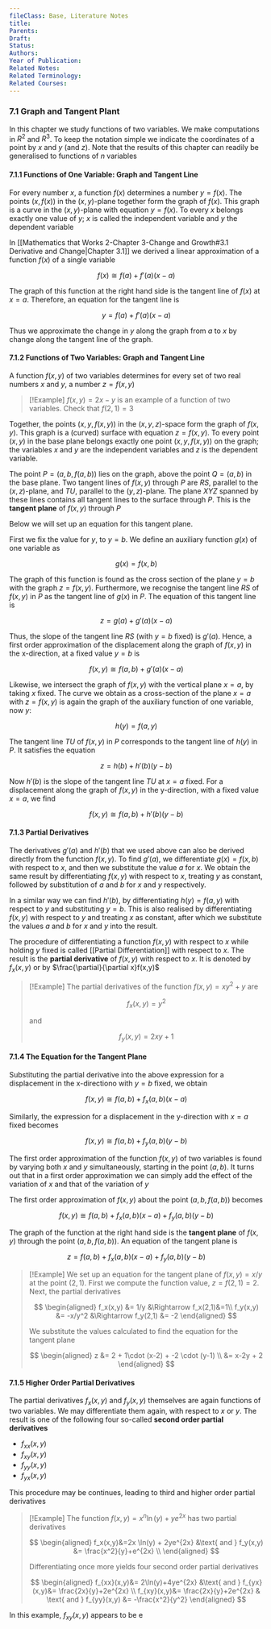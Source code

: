 ```yaml
---
fileClass: Base, Literature Notes
title: 
Parents: 
Draft: 
Status: 
Authors: 
Year of Publication: 
Related Notes: 
Related Terminology: 
Related Courses: 
---
```

### 7.1 Graph and Tangent Plant
In this chapter we study functions of two variables. We make computations in $R^2$ and $R^3$. To keep the notation simple we indicate the coordinates of a point by $x$ and $y$ (and $z$). Note that the results of this chapter can readily be generalised to functions of $n$ variables

#### 7.1.1 Functions of One Variable: Graph and Tangent Line
For every number $x$, a function $f(x)$ determines a number $y=f(x)$. The points $(x, f(x))$ in the $(x,y)$-plane together form the graph of $f(x)$. This graph is a curve in the $(x,y)$-plane with equation $y=f(x)$. To every $x$ belongs exactly one value of $y$; $x$ is called the independent variable and $y$ the dependent variable

In [[Mathematics that Works 2-Chapter 3-Change and Growth#3.1 Derivative and Change|Chapter 3.1]] we derived a linear approximation of a function $f(x)$ of a single variable

$$
f(x) \cong f(a)+ f'(a)(x-a)
$$

The graph of this function at the right hand side is the tangent line of $f(x)$ at $x=a$. Therefore, an equation for the tangent line is 

$$
y=f(a)+f'(a)(x-a)
$$

Thus we approximate the change in $y$ along the graph from $a$ to $x$ by change along the tangent line of the graph.

#### 7.1.2 Functions of Two Variables: Graph and Tangent Line
A function $f(x,y)$ of two variables determines for every set of two real numbers $x$ and $y$, a number $z=f(x,y)$

>[!Example]
>$f(x,y)=2x-y$ is an example of a function of two variables. Check that $f(2,1)=3$

Together, the points $(x,y,f(x,y))$ in the $(x,y,z)$-space form the graph of $f(x,y)$. This graph is a (curved) surface with equation $z=f(x,y)$. To every point $(x,y)$ in the base plane belongs exactly one point $(x,y,f(x,y))$ on the graph; the variables $x$ and $y$ are the independent variables and $z$ is the dependent variable. 

The point $P=(a,b,f(a,b))$ lies on the graph, above the point $Q=(a,b)$ in the base plane. Two tangent lines of $f(x,y)$ through $P$ are $RS$, parallel to the $(x,z)$-plane, and $TU$, parallel to the $(y,z)$-plane. The plane $XYZ$ spanned by these lines contains all tangent lines to the surface through $P$. This is the **tangent plane** of $f(x,y)$ through $P$

Below we will set up an equation for this tangent plane. 

First we fix the value for $y$, to $y=b$. We define an auxiliary function $g(x)$ of one variable as 

$$
g(x)=f(x,b)
$$

The graph of this function is found as the cross section of the plane $y=b$ with the graph $z=f(x,y)$. Furthermore, we recognise the tangent line $RS$ of $f(x,y)$ in $P$ as the tangent line of $g(x)$ in $P$. The equation of this tangent line is

$$
z=g(a)+g'(a)(x-a)
$$

Thus, the slope of the tangent line $RS$ (with $y=b$ fixed) is $g'(a)$. Hence, a first order approximation of the displacement along the graph of $f(x,y)$ in the x-direction, at a fixed value $y=b$ is

$$
f(x,y) \cong f(a,b) + g'(a)(x-a)
$$

Likewise, we intersect the graph of $f(x,y)$ with the vertical plane $x=a$, by taking $x$ fixed. The curve we obtain as a cross-section of the plane $x=a$ with $z=f(x,y)$ is again  the graph of the auxiliary function of one variable, now $y$:

$$
h(y)=f(a,y)
$$

The tangent line $TU$ of $f(x,y)$ in $P$ corresponds to the tangent line of $h(y)$ in $P$. It satisfies the equation

$$
z=h(b)+h'(b)(y-b)
$$

Now $h'(b)$ is the slope of the tangent line $TU$ at $x=a$ fixed. For a displacement along the graph of $f(x,y)$ in the y-direction, with a fixed value $x=a$, we find

$$
f(x,y) \cong f(a,b)+h'(b)(y-b)
$$

#### 7.1.3 Partial Derivatives
The derivatives $g'(a)$ and $h'(b)$ that we used above can also be derived directly from the function $f(x,y)$. To find $g'(a)$, we differentiate $g(x)=f(x,b)$ with respect to $x$, and then we substitute the value $a$ for $x$. We obtain the same result by differentiating $f(x,y)$ with respect to $x$, treating $y$ as constant, followed by substitution of $a$ and $b$ for $x$ and $y$ respectively. 

In a similar way we can find $h'(b)$, by differentiating $h(y)=f(a,y)$ with respect to $y$ and substituting $y=b$. This is also realised by differentiating $f(x,y)$ with respect to $y$ and treating $x$ as constant, after which we substitute the values $a$ and $b$ for $x$ and $y$ into the result. 

The procedure of differentiating a function $f(x,y)$ with respect to $x$ while holding $y$ fixed is called [[Partial Differentiation]] with respect to $x$. The result is the **partial derivative** of $f(x,y)$ with respect to $x$. It is denoted by $f_x(x,y)$ or by $\frac{\partial}{\partial x}f(x,y)$

>[!Example]
>The partial derivatives of the function $f(x,y)=xy^2 + y$ are
>
>$$
>f_x(x,y)=y^2
>$$
>
>and
>
>$$
>f_y(x,y)=2xy+1
>$$


#### 7.1.4 The Equation for the Tangent Plane
Substituting the partial derivative into the above expression for a displacement in the x-directiono with $y=b$ fixed, we obtain

$$
f(x,y) \cong f(a,b) + f_x(a,b)(x-a)
$$

Similarly, the expression for a displacement in the y-direction with $x=a$ fixed becomes

$$
f(x,y) \cong f(a,b)+f_y(a,b)(y-b)
$$

The first order approximation of the function $f(x,y)$ of two variables is found by varying both $x$ and $y$ simultaneously, starting in the point $(a,b)$. It turns out that in a first order approximation we can simply add the effect of the variation of $x$ and that of the variation of $y$

The first order approximation of $f(x,y)$ about the point $(a,b,f(a,b))$ becomes

$$
f(x,y) \cong f(a,b)+f_x(a,b)(x-a) + f_y(a,b)(y-b)
$$

The graph of the function at the right hand side is the **tangent plane** of $f(x,y)$ through the point $(a,b,f(a,b))$. An equation of the tangent plane is

$$
z = f(a,b)+f_x(a,b)(x-a) + f_y(a,b)(y-b)
$$

>[!Example]
>We set up an equation for the tangent plane of $f(x,y)=x/y$ at the point $(2,1)$. First we compute the function value, $z=f(2,1)=2$. Next, the partial derivatives
>
>$$
>\begin{aligned}
>f_x(x,y) &= 1/y &\Rightarrow f_x(2,1)&=1\\
>f_y(x,y) &= -x/y^2 &\Rightarrow f_y(2,1) &= -2
>\end{aligned}
>$$
>
>We substitute the values calculated to find the equation for the tangent plane
>
>$$
>\begin{aligned}
>z &= 2 + 1\cdot (x-2) + -2 \cdot (y-1) \\
>&= x-2y + 2
>\end{aligned}
>$$


#### 7.1.5 Higher Order Partial Derivatives
The partial derivatives $f_x(x,y)$ and $f_y(x,y)$ themselves are again functions of two variables. We may differentiate them again, with respect to $x$ or $y$. The result is one of the following four so-called **second order partial derivatives**
- $f_{xx}(x,y)$
- $f_{xy}(x,y)$
- $f_{yy}(x,y)$
- $f_{yx}(x,y)$

This procedure may be continues, leading to third and higher order partial derivatives

>[!Example]
>The function $f(x,y)=x^n \ln(y)+ye^{2x}$ has two partial derivatives
>
>$$
>\begin{aligned}
>f_x(x,y)&=2x \ln(y) + 2ye^{2x} &\text{ and } f_y(x,y) &= \frac{x^2}{y}+e^{2x} \\
>\end{aligned}
>$$
>
>Differentiating once more yields four second order partial derivatives
>
>$$
>\begin{aligned}
>f_{xx}(x,y)&= 2\ln(y)+4ye^{2x} &\text{ and } f_{yx}(x,y)&= \frac{2x}{y}+2e^{2x} \\
>f_{xy}(x,y)&= \frac{2x}{y}+2e^{2x} & \text{ and } f_{yy}(x,y) &= -\frac{x^2}{y^2}
>\end{aligned}
>$$

In this example, $f_{xy}(x,y)$ appears to be e
